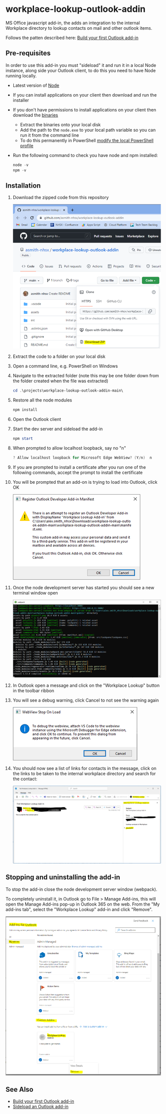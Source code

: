 # workplace-lookup-outlook-addin
MS Office javascript add-in, the adds an integration to the internal Workplace directory to lookup contacts on mail and other outlook items.

Follows the patten described here: [Build your first Outlook add-in](https://docs.microsoft.com/en-us/office/dev/add-ins/quickstarts/outlook-quickstart?tabs=yeomangenerator)

## Pre-requisites

In order to use this add-in you must "sideload" it and run it in a local Node instance, along side your Outlook client, to do this you need to have Node running locally.

- Latest version of [Node](https://nodejs.org/en/)
- If you can install applications on your client then download and run the installer
- If you don't have permissions to install applications on your client then download the [binaries](https://nodejs.org/en/download/)
  - Extract the binaries onto your local disk
  - Add the path to the `node.exe` to your local path variable so you can run it from the command line
  - To do this permanently in PowerShell [modify the local PowerShell profile](https://stackoverflow.com/a/714918/470183) 
    
- Run the following command to check you have node and npm installed:
  
  ```PowerShell
  node -v
  npm -v
  ```
  
## Installation

1. Download the zipped code from this repository
   
   ![GitDownload](GitDownload.png)
   
1. Extract the code to a folder on your local disk 
1. Open a command line, e.g. PowerShell on Windows
1. Navigate to the extracted folder (note this may be one folder down from the folder created when the file was extracted)
   
   ```PowerShell
   cd .\projects\workplace-lookup-outlook-addin-main\
   ```

1. Restore all the node modules

   ```PowerShell
   npm install
   ```
   
1. Open the Outlook client
1. Start the dev server and sideload the add-in
   
   ```PowerShell
   npm start
   ```
   
1. When prompted to allow localhost loopback, say no "n"
   
   ```PowerShell
   ? Allow localhost loopback for Microsoft Edge WebView? (Y/n)  n
   ```
   
1. If you are prompted to install a certificate after you run one of the following commands, accept the prompt to install the certificate
1. You will be prompted that an add-on is trying to load into Outlook, click OK
   
   ![OutlookWarning](OutlookWarning.png)
1. Once the node development server has started you should see a new terminal window open

   ![NodeDevServer](NodeDevServer.png)
   
2. In Outlook open a message and click on the "Workplace Lookup" button in the toolbar ribbon
3. You will see a debug warning, click Cancel to not see the warning again
   
   ![DebugDialog](DebugDialog.png)
   
4. You should now see a list of links for contacts in the message, click on the links to be taken to the internal workplace directory and search for the contact:
   
   ![WorkplaceLookup](WorkplaceLookup.png)
   
## Stopping and uninstalling the add-in

To stop the add-in close the node development server window (webpack).

To completely uninstall it, in Outlook go to File > Manage Add-ins, this will open the Manage Add-ins pop-up in Outlook 365 on the web. From the "My add-ins tab", select the "Workplace Lookup" add-in and click "Remove".

![RemoveAddin](RemoveAddin.PNG)

## See Also

- [Build your first Outlook add-in](https://docs.microsoft.com/en-us/office/dev/add-ins/quickstarts/outlook-quickstart?tabs=yeomangenerator)
- [Sideload an Outlook add-in](https://docs.microsoft.com/en-us/office/dev/add-ins/outlook/sideload-outlook-add-ins-for-testing?tabs=windows)
 

